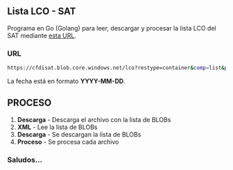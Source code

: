 ## Lista LCO - SAT

Programa en Go (Golang) para leer, descargar y procesar la lista LCO del SAT mediante [esta URL](https://cfdisat.blob.core.windows.net/lco?restype=container&comp=list&prefix=LCO_2019-10-18).

### URL

```bash
https://cfdisat.blob.core.windows.net/lco?restype=container&comp=list&prefix=LCO_2019-10-18
```
La fecha está en formato **YYYY-MM-DD**.

## PROCESO
1. **Descarga** - Descarga el archivo con la lista de BLOBs
2. **XML** - Lee la lista de BLOBs
3. **Descarga** - Se descargan la lista de BLOBs
4. **Proceso** - Se procesa cada archivo

### Saludos...